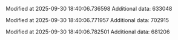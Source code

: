 
Modified at 2025-09-30 18:40:06.736598
Additional data: 633048

Modified at 2025-09-30 18:40:06.771957
Additional data: 702915

Modified at 2025-09-30 18:40:06.782501
Additional data: 681206
